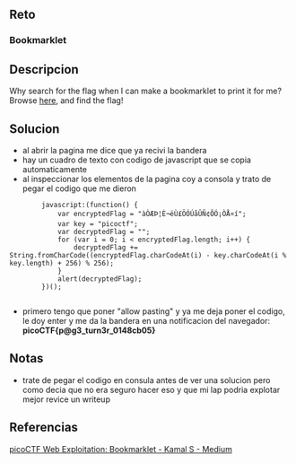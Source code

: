 
## Reto
### Bookmarklet

## Descripcion
Why search for the flag when I can make a bookmarklet to print it for me?Browse [here](http://titan.picoctf.net:52262/), and find the flag!

## Solucion
- al abrir la pagina me dice que ya recivi la bandera
- hay un cuadro de texto con codigo de javascript que se copia automaticamente
- al inspeccionar los elementos de la pagina coy a consola y trato de pegar el codigo que me dieron
```
        javascript:(function() {
            var encryptedFlag = "àÒÆÞ¦È¬ëÙ£ÖÓÚåÛÑ¢ÕÓ¡ÒÅ¤í";
            var key = "picoctf";
            var decryptedFlag = "";
            for (var i = 0; i < encryptedFlag.length; i++) {
                decryptedFlag += String.fromCharCode((encryptedFlag.charCodeAt(i) - key.charCodeAt(i % key.length) + 256) % 256);
            }
            alert(decryptedFlag);
        })();
    
```
- primero tengo que poner "allow pasting" y ya me deja poner el codigo, le doy enter y me da la bandera en una notificacion del navegador: **picoCTF{p@g3_turn3r_0148cb05}**

## Notas
- trate de pegar el codigo en consula antes de ver una solucion pero como decia que no era seguro hacer eso y que mi lap podria explotar mejor revice un writeup

## Referencias
[picoCTF Web Exploitation: Bookmarklet - Kamal S - Medium](https://medium.com/@Kamal_S/picoctf-web-exploitation-bookmarklet-9e7d72c97f96)